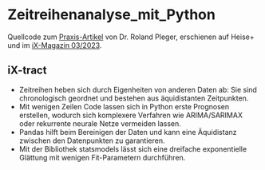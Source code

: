 # Zeitreihenanalyse_mit_Python

Quellcode zum [Praxis-Artikel](https://www.heise.de/select/ix/2023/3/2224207041417494987) von Dr. Roland Pleger, erschienen auf Heise+ und im [iX-Magazin 03/2023](https://www.heise.de/select/ix/2023/3).

## iX-tract
- Zeitreihen heben sich durch Eigenheiten von anderen Daten ab: Sie sind chronologisch geordnet und bestehen aus äquidistanten Zeitpunkten.
- Mit wenigen Zeilen Code lassen sich in Python erste Prognosen erstellen, wodurch sich komplexere Verfahren wie ARIMA/SARIMAX oder rekurrente neurale Netze vermeiden lassen.
- Pandas hilft beim Bereinigen der Daten und kann eine Äquidistanz zwischen den Datenpunkten zu garantieren.
- Mit der Bibliothek statsmodels lässt sich eine dreifache exponentielle Glättung mit wenigen Fit-Parametern durchführen.
